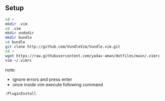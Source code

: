 ## Setup
```bash
cd ~
mkdir .vim
cd .vim
mkdir undodir
mkdir bundle
cd bundle
git clone http://github.com/VundleVim/Vundle.vim.git
cd ~
wget https://raw.githubusercontent.com/yadav-aman/dotfiles/main/.vimrc
vim ~/.vimrc
```

note:
- ignore errors and press enter
- once inside vim execute following command
```
:PluginInstall
```
